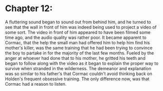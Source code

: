 # Chapter 12: 

A fluttering sound began to sound out from behind him, and he turned to see that the wall in front of him was indeed being used to project a video of some sort. The video in front of him appeared to have been filmed some time ago, and the audio quality was rather poor. It became apparent to Cormac, that the help the small man had offered him to help him find his mother's killer, was the same training that he had been trying to convince the boy to partake in for the majority of the last few months. Fueled by the anger at whoever had done that to his mother, he gritted his teeth and began to follow along with the video as it began to explain the proper way to survive when stranded in the wilderness. The demeanor and explanation was so similar to his father's that Cormac couldn't avoid thinking back on Holden's frequent obsessive training. The only difference now, was that Cormac had a reason to listen.

